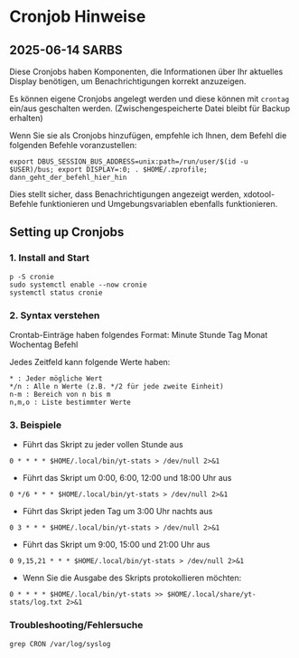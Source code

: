 # Cronjob Hinweise
## 2025-06-14 SARBS

Diese Cronjobs haben Komponenten, die Informationen über Ihr aktuelles Display benötigen, um Benachrichtigungen korrekt anzuzeigen.

Es können eigene Cronjobs angelegt werden und diese können mit `crontag` ein/aus geschalten werden. (Zwischengespeicherte Datei bleibt für Backup erhalten)

Wenn Sie sie als Cronjobs hinzufügen, empfehle ich Ihnen, dem Befehl die folgenden Befehle voranzustellen:

```
export DBUS_SESSION_BUS_ADDRESS=unix:path=/run/user/$(id -u $USER)/bus; export DISPLAY=:0; . $HOME/.zprofile;  dann_geht_der_befehl_hier_hin
```

Dies stellt sicher, dass Benachrichtigungen angezeigt werden, xdotool-Befehle funktionieren und Umgebungsvariablen ebenfalls funktionieren.

## Setting up Cronjobs

### 1. Install and Start
```
p -S cronie
sudo systemctl enable --now cronie
systemctl status cronie
```

### 2. Syntax verstehen
Crontab-Einträge haben folgendes Format:
Minute Stunde Tag Monat Wochentag Befehl

Jedes Zeitfeld kann folgende Werte haben:

```
* : Jeder mögliche Wert
*/n : Alle n Werte (z.B. */2 für jede zweite Einheit)
n-m : Bereich von n bis m
n,m,o : Liste bestimmter Werte
```

### 3. Beispiele

- Führt das Skript zu jeder vollen Stunde aus
```
0 * * * * $HOME/.local/bin/yt-stats > /dev/null 2>&1
```

- Führt das Skript um 0:00, 6:00, 12:00 und 18:00 Uhr aus
```
0 */6 * * * $HOME/.local/bin/yt-stats > /dev/null 2>&1
```

- Führt das Skript jeden Tag um 3:00 Uhr nachts aus
```
0 3 * * * $HOME/.local/bin/yt-stats > /dev/null 2>&1
```

- Führt das Skript um 9:00, 15:00 und 21:00 Uhr aus
```
0 9,15,21 * * * $HOME/.local/bin/yt-stats > /dev/null 2>&1
```

- Wenn Sie die Ausgabe des Skripts protokollieren möchten:
```
0 * * * * $HOME/.local/bin/yt-stats >> $HOME/.local/share/yt-stats/log.txt 2>&1
```

### Troubleshooting/Fehlersuche
```
grep CRON /var/log/syslog
```
